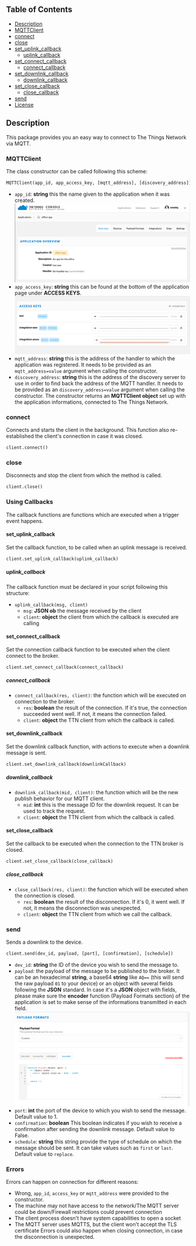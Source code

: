 ## Table of Contents
* [Description](#description)
* [MQTTClient](#mqttclient)
* [connect](#connect)
* [close](#close)
* [set_uplink_callback](#set_uplink_callback)
  * [uplink_callback](#uplink_callback)
* [set_connect_callback](#set_connect_callback)
  * [connect_callback](#connect_callback)
* [set_downlink_callback](#set_downlink_callback)
  * [downlink_callback](#downlink_callback)
* [set_close_callback](#set_close_callback)
  * [close_callback](#close_callback)
* [send](#send)
* [License](#license)

## Description

This package provides you an easy way to connect to The Things Network via MQTT.

### MQTTClient

The class constructor can be called following this scheme:
```python
MQTTClient(app_id, app_access_key, [mqtt_address], [discovery_address])
```
- `app_id`: **string**  this the name given to the application when it was created.
![Screenshot of the console with app section](./images/app-console.png?raw=true)
- `app_access_key`: **string**  this can be found at the bottom of the application page under **ACCESS KEYS**.
![Screenshot of the console with accesskey section](./images/accesskey-console.png?raw=true)
- `mqtt_address`: **string**  this  is the address of the handler to which the application was registered. It needs to be provided as an `mqtt_address=value` argument when calling the constructor.
- `discovery_address`: **string** this is the address of the discovery server to use in order to find back the address of the MQTT handler. It needs to be provided as an `discovery_address=value` argument when calling the constructor.
The constructor returns an **MQTTClient object** set up with the application informations, connected to The Things Network.

### connect
Connects and starts the client in the background. This function also re-established the client's connection in case it was closed.
```python
client.connect()
```

### close
Disconnects and stop the client from which the method is called.
```python
client.close()
```

### Using Callbacks

The callback functions are functions which are executed when a trigger event happens.

#### set_uplink_callback
Set the callback function, to be called when an uplink message is received.
```python
client.set_uplink_callback(uplink_callback)
```

##### uplink_callback
The callback function must be declared in your script following this structure:
* `uplink_callback(msg, client)`
  * `msg`: **JSON ob**  the message received by the client
  * `client`: **object**  the client from which the callback is executed are calling

#### set_connect_callback
Set the connection callback function to be executed when the client connect to the broker.
```python
client.set_connect_callback(connect_callback)
```
##### connect_callback
- `connect_callback(res, client)`: the function which will be executed on connection to the broker.
  - `res`: **boolean**  the result of the connection. If it's true, the connection succeeded went well. If not, it means the connection failed.
  - `client`: **object**  the TTN client from which the callback is called.

#### set_downlink_callback
Set the downlink callback function, with actions to execute when a downlink message is sent.
```python
client.set_downlink_callback(downlinkCallback)
```
##### downlink_callback
- `downlink_callback(mid, client)`: the function which will be the new publish behavior for our MQTT client.
  - `mid`: **int**  this is the message ID for the downlink request. It can be used to track the request.
  - `client`: **object**  the TTN client from which the callback is called.

#### set_close_callback
Set the callback to be executed when the connection to the TTN broker is closed.
```python
client.set_close_callback(close_callback)
```
##### close_callback
- `close_callback(res, client)`: the function which will be executed when the connection is closed.
  - `res`: **boolean**  the result of the disconnection. If it's 0, it went well. If not, it means the disconnection was unexpected.
  - `client`: **object**  the TTN client from which we call the callback.

### send
Sends a downlink to the device.
```python
client.send(dev_id, payload, [port], [confirmation], [schedule])
```
- `dev_id`: **string**  the ID of the device you wish to send the message to.
- `payload`: the payload of the message to be published to the broker. It can be an hexadecimal **string**, a base64 **string** like `AQ==` (this will send the raw payload `01` to your device) or an object with several fields following the **JSON** standard. In case it's a **JSON** object with fields, please make sure the **encoder** function (Payload Formats section) of the application is set to make sense of the informations transmitted in each field.
![Screenshot of an encoder function in the console](./images/encoder-function.png?raw=true)
- `port`: **int**  the port of the device to which you wish to send the message. Default value to 1.
- `confirmation`: **boolean**  This boolean indicates if you wish to receive a confirmation after sending the downlink message. Default value to False.
- `schedule`: **string**  this string provide the type of schedule on which the message should be sent. It can take values such as `first` or `last`. Default value to `replace`.

### Errors
Errors can happen on connection for different reasons:
* Wrong, `app_id`, `access_key` or `mqtt_address` were provided to the constructor.
* The machine may not have access to the network/The MQTT server could be down/Firewall restrictions could prevent connection
* The client process doesn't have system capabilities to open a socket
* The MQTT server uses MQTTS, but the client won't accept the TLS certificate
Errors could also happen when closing connection, in case the disconnection is unexpected.
